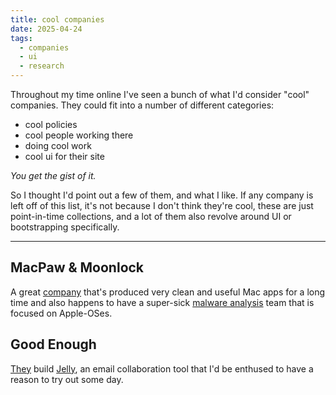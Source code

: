 ```yaml
---
title: cool companies
date: 2025-04-24
tags:
  - companies
  - ui
  - research
---
```


Throughout my time online I've seen a bunch of what I'd consider "cool" companies. They could fit into a number of different categories:

- cool policies
- cool people working there
- doing cool work
- cool ui for their site

*You get the gist of it.*

So I thought I'd point out a few of them, and what I like. If any company is left off of this list, it's not because I don't think they're cool, these are just point-in-time collections, and a lot of them also revolve around UI or bootstrapping specifically.

---

## MacPaw & Moonlock

A great [company](https://macpaw.com) that's produced very clean and useful Mac apps for a long time and also happens to have a super-sick [malware analysis](https://moonlock.com) team that is focused on Apple-OSes. 
## Good Enough

[They](https://goodenough.us) build [Jelly](https://letsjelly.com), an email collaboration tool that I'd be enthused to have a reason to try out some day.